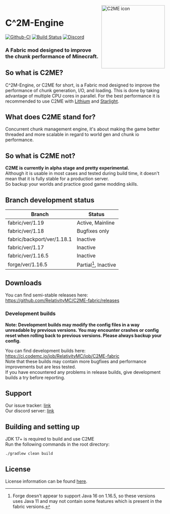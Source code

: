 <img width="200" src="https://github.com/RelativityMC/C2ME-fabric/raw/ver/1.17/src/main/resources/assets/c2me/icon.png" alt="C2ME icon" align="right">
<div align="left">
<h1>C^2M-Engine</h1>

[![Github-CI](https://github.com/RelativityMC/C2ME-fabric/workflows/C2ME%20Build%20Script/badge.svg)](https://github.com/RelativityMC/C2ME-fabric/actions?query=workflow%3ACI)
[![Build Status](https://ci.codemc.io/job/RelativityMC/job/C2ME-fabric/job/ver%252F1.18/badge/icon)](https://ci.codemc.io/job/RelativityMC/job/C2ME-fabric/job/ver%252F1.18/)
[![Discord](https://img.shields.io/discord/756715786747248641?logo=discord&logoColor=white)](https://discord.io/ishlandbukkit)
<h3>A Fabric mod designed to improve the chunk performance of Minecraft.</h3>
</div>

## So what is C2ME?
C^2M-Engine, or C2ME for short, is a Fabric mod designed to improve the performance of chunk generation, I/O, and loading. This is done by taking advantage of multiple CPU cores in parallel. For the best performance it is recommended to use C2ME with [Lithium](https://github.com/CaffeineMC/lithium-fabric) and [Starlight](https://github.com/Spottedleaf/Starlight).

## What does C2ME stand for?
Concurrent chunk management engine, it's about making the game better threaded and more scalable in regard to world gen and chunk io performance.

## So what is C2ME not?
**C2ME is currently in alpha stage and pretty experimental.**  
Although it is usable in most cases and tested during build time, it doesn't mean that it is fully stable for a production server.  
So backup your worlds and practice good game modding skills.

## Branch development status
| Branch                     | Status                               |
|----------------------------|--------------------------------------|
| fabric/ver/1.19            | Active, Mainline                     |
| fabric/ver/1.18            | Bugfixes only                        |
| fabric/backport/ver/1.18.1 | Inactive                             |
| fabric/ver/1.17            | Inactive                             |
| fabric/ver/1.16.5          | Inactive                             |
| forge/ver/1.16.5           | Partial[^forge_partial116], Inactive |

[^forge_partial116]: Forge doesn't appear to support Java 16 on 1.16.5, so these versions uses Java 11 and may not contain some features which is present in the fabric versions.

## Downloads
You can find semi-stable releases here: https://github.com/RelativityMC/C2ME-fabric/releases  

### Development builds
**Note: Development builds may modify the config files in a way unreadable by previous versions. You may encounter crashes or config reset when rolling back to previous versions. Please always backup your config.**

You can find development builds here: https://ci.codemc.io/job/RelativityMC/job/C2ME-fabric  
Note that these builds may contain more bugfixes and performance improvements but are less tested.  
If you have encountered any problems in release builds, give development builds a try before reporting.

## Support
Our issue tracker: [link](https://github.com/RelativityMC/C2ME-fabric/issues)  
Our discord server: [link](https://discord.io/ishlandbukkit)

## Building and setting up
JDK 17+ is required to build and use C2ME  
Run the following commands in the root directory:

```shell
./gradlew clean build
```

## License
License information can be found [here](/LICENSE).

